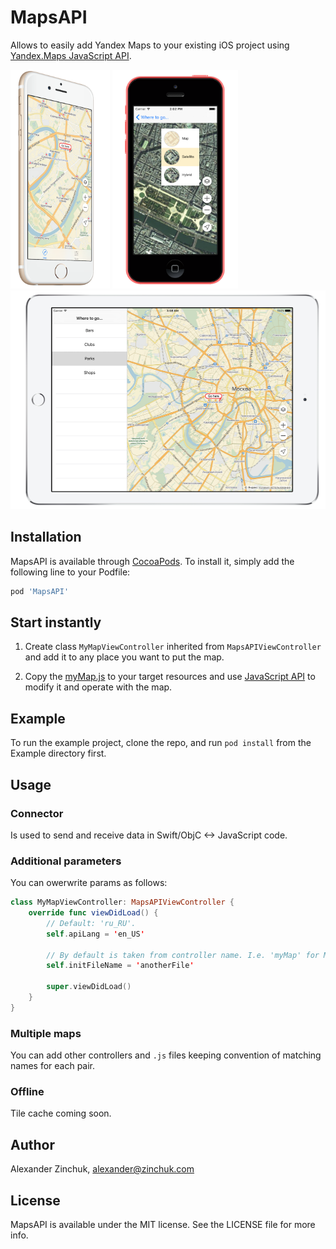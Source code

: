 # MapsAPI

Allows to easily add Yandex Maps to your existing iOS project using [Yandex.Maps JavaScript API](https://tech.yandex.com/maps/jsapi/).

<img src="./docs/iphone5s.png" height="350" /> 
<img src="./docs/iphone5c.png" height="350" /> 
<img src="./docs/ipad.png" height="350" />

## Installation

MapsAPI is available through [CocoaPods](http://cocoapods.org). To install
it, simply add the following line to your Podfile:

```ruby
pod 'MapsAPI'
```

## Start instantly

1. Create class `MyMapViewController` inherited from `MapsAPIViewController` and add it to any place you want to put the map.

2. Copy the [myMap.js](defaults/myMap.js) to your target resources and use [JavaScript API](https://tech.yandex.com/maps/jsapi/) to modify it and operate with the map.

## Example

To run the example project, clone the repo, and run `pod install` from the Example directory first.

## Usage

### Connector
Is used to send and receive data in Swift/ObjC <-> JavaScript code.

### Additional parameters
You can owerwrite params as follows:
```swift
class MyMapViewController: MapsAPIViewController {
    override func viewDidLoad() {
        // Default: 'ru_RU'.
        self.apiLang = 'en_US'
        
        // By default is taken from controller name. I.e. 'myMap' for MyMapViewController.
        self.initFileName = 'anotherFile'
    
        super.viewDidLoad()
    }
}
```

### Multiple maps
You can add other controllers and `.js` files keeping convention of matching names for each pair.

### Offline
Tile cache coming soon.

## Author

Alexander Zinchuk, alexander@zinchuk.com

## License

MapsAPI is available under the MIT license. See the LICENSE file for more info.
